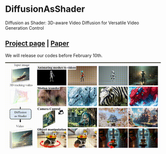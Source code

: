 # DiffusionAsShader
Diffusion as Shader: 3D-aware Video Diffusion for Versatile Video Generation Control

## [Project page](https://igl-hkust.github.io/das/) | [Paper](https://arxiv.org/abs/2501.03847)

We will release our codes before February 10th.

![teaser](teaser.gif)
